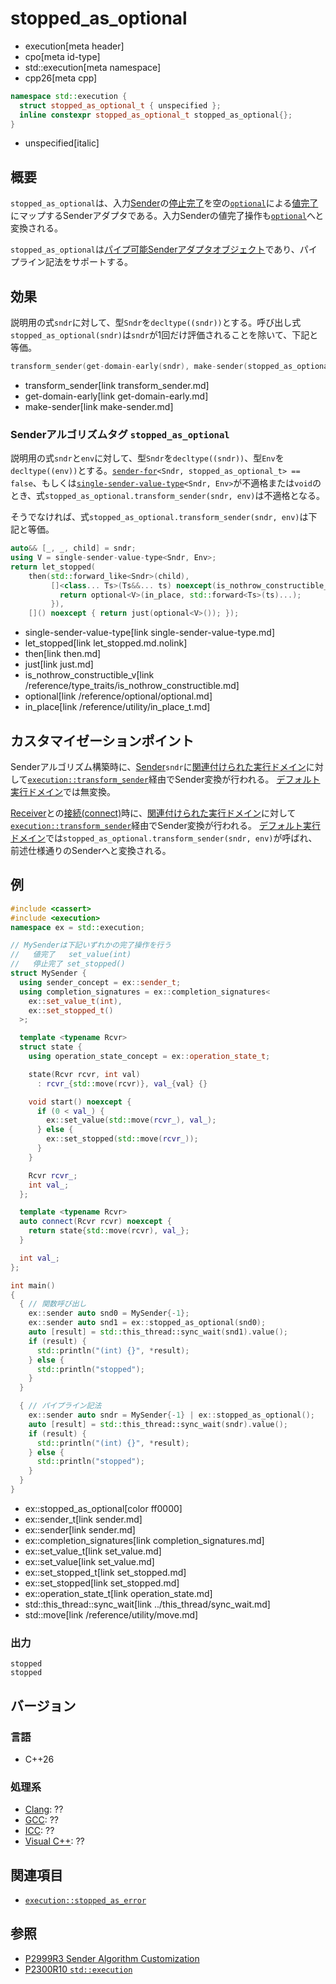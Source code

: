 # stopped_as_optional
* execution[meta header]
* cpo[meta id-type]
* std::execution[meta namespace]
* cpp26[meta cpp]

```cpp
namespace std::execution {
  struct stopped_as_optional_t { unspecified };
  inline constexpr stopped_as_optional_t stopped_as_optional{};
}
```
* unspecified[italic]

## 概要
`stopped_as_optional`は、入力[Sender](sender.md)の[停止完了](set_stopped.md)を空の[`optional`](/reference/optional/optional.md)による[値完了](set_value.md)にマップするSenderアダプタである。入力Senderの値完了操作も[`optional`](/reference/optional/optional.md)へと変換される。

`stopped_as_optional`は[パイプ可能Senderアダプタオブジェクト](sender_adaptor_closure.md)であり、パイプライン記法をサポートする。


## 効果
説明用の式`sndr`に対して、型`Sndr`を`decltype((sndr))`とする。呼び出し式`stopped_as_optional(sndr)`は`sndr`が1回だけ評価されることを除いて、下記と等価。

```cpp
transform_sender(get-domain-early(sndr), make-sender(stopped_as_optional, {}, sndr))
```
* transform_sender[link transform_sender.md]
* get-domain-early[link get-domain-early.md]
* make-sender[link make-sender.md]


### Senderアルゴリズムタグ `stopped_as_optional`
説明用の式`sndr`と`env`に対して、型`Sndr`を`decltype((sndr))`、型`Env`を`decltype((env))`とする。[`sender-for`](sender-for.md)`<Sndr, stopped_as_optional_t> == false`、もしくは[`single-sender-value-type`](single-sender-value-type.md)`<Sndr, Env>`が不適格または`void`のとき、式`stopped_as_optional.transform_sender(sndr, env)`は不適格となる。

そうでなければ、式`stopped_as_optional.transform_sender(sndr, env)`は下記と等価。

```cpp
auto&& [_, _, child] = sndr;
using V = single-sender-value-type<Sndr, Env>;
return let_stopped(
    then(std::forward_like<Sndr>(child),
         []<class... Ts>(Ts&&... ts) noexcept(is_nothrow_constructible_v<V, Ts...>) {
           return optional<V>(in_place, std::forward<Ts>(ts)...);
         }),
    []() noexcept { return just(optional<V>()); });
```
* single-sender-value-type[link single-sender-value-type.md]
* let_stopped[link let_stopped.md.nolink]
* then[link then.md]
* just[link just.md]
* is_nothrow_constructible_v[link /reference/type_traits/is_nothrow_constructible.md]
* optional[link /reference/optional/optional.md]
* in_place[link /reference/utility/in_place_t.md]


## カスタマイゼーションポイント
Senderアルゴリズム構築時に、[Sender](sender.md)`sndr`に[関連付けられた実行ドメイン](get-domain-early.md)に対して[`execution::transform_sender`](transform_sender.md)経由でSender変換が行われる。
[デフォルト実行ドメイン](default_domain.md)では無変換。

[Receiver](receiver.md)との[接続(connect)](connect.md)時に、[関連付けられた実行ドメイン](get-domain-late.md)に対して[`execution::transform_sender`](transform_sender.md)経由でSender変換が行われる。
[デフォルト実行ドメイン](default_domain.md)では`stopped_as_optional.transform_sender(sndr, env)`が呼ばれ、前述仕様通りのSenderへと変換される。


## 例
```cpp example
#include <cassert>
#include <execution>
namespace ex = std::execution;

// MySenderは下記いずれかの完了操作を行う
//   値完了   set_value(int)
//   停止完了 set_stopped()
struct MySender {
  using sender_concept = ex::sender_t;
  using completion_signatures = ex::completion_signatures<
    ex::set_value_t(int),
    ex::set_stopped_t()
  >;

  template <typename Rcvr>
  struct state {
    using operation_state_concept = ex::operation_state_t;

    state(Rcvr rcvr, int val)
      : rcvr_{std::move(rcvr)}, val_{val} {}

    void start() noexcept {
      if (0 < val_) {
        ex::set_value(std::move(rcvr_), val_);
      } else {
        ex::set_stopped(std::move(rcvr_));
      }
    }

    Rcvr rcvr_;
    int val_;
  };

  template <typename Rcvr>
  auto connect(Rcvr rcvr) noexcept {
    return state{std::move(rcvr), val_};
  }

  int val_;
};

int main()
{
  { // 関数呼び出し
    ex::sender auto snd0 = MySender{-1};
    ex::sender auto snd1 = ex::stopped_as_optional(snd0);
    auto [result] = std::this_thread::sync_wait(snd1).value();
    if (result) {
      std::println("(int) {}", *result);
    } else {
      std::println("stopped");
    }
  }

  { // パイプライン記法
    ex::sender auto sndr = MySender{-1} | ex::stopped_as_optional();
    auto [result] = std::this_thread::sync_wait(sndr).value();
    if (result) {
      std::println("(int) {}", *result);
    } else {
      std::println("stopped");
    }
  }
}
```
* ex::stopped_as_optional[color ff0000]
* ex::sender_t[link sender.md]
* ex::sender[link sender.md]
* ex::completion_signatures[link completion_signatures.md]
* ex::set_value_t[link set_value.md]
* ex::set_value[link set_value.md]
* ex::set_stopped_t[link set_stopped.md]
* ex::set_stopped[link set_stopped.md]
* ex::operation_state_t[link operation_state.md]
* std::this_thread::sync_wait[link ../this_thread/sync_wait.md]
* std::move[link /reference/utility/move.md]

### 出力
```
stopped
stopped
```


## バージョン
### 言語
- C++26

### 処理系
- [Clang](/implementation.md#clang): ??
- [GCC](/implementation.md#gcc): ??
- [ICC](/implementation.md#icc): ??
- [Visual C++](/implementation.md#visual_cpp): ??


## 関連項目
- [`execution::stopped_as_error`](stopped_as_error.md)


## 参照
- [P2999R3 Sender Algorithm Customization](https://www.open-std.org/jtc1/sc22/wg21/docs/papers/2023/p2999r3.html)
- [P2300R10 `std::execution`](https://www.open-std.org/jtc1/sc22/wg21/docs/papers/2024/p2300r10.html)

